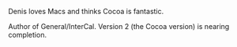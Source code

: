 

Denis loves Macs and thinks Cocoa is fantastic.

Author of General/InterCal. Version 2 (the Cocoa version) is nearing completion.